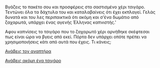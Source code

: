 Βγάζεις το πακέτο σου και προσφέρεις στο σαστισμένο χέρι τσιγάρο.
Τεντώνει όλα τα δάχτυλα του και καταλαβαίνεις ότι έχει εκπλαγεί. Γελάς
δυνατά και του λες περιπαικτικά ότι ακόμη και σ'ένα δωμάτιο από ζαχαρωτά,
υπάρχει ένας αγενής Έλληνας καπνιστής.'

Αφου καπνίσεις το τσιγάρο που το ζαχαρωτό χέρι αρνήθηκε σκέφτεσαι
πως είναι ώρα να βγεις από εκεί. Πόρτα δεν υπάρχει οπότε πρέπει
να χρησιμοποιήσεις κάτι από αυτά που έχεις. Τι κάνεις;

[Ανάβεις τον αναπτήρα](set_it_on_fire/set_it_on_fire.md)

[Ανάβεις ακόμη ένα τσιγάρο](intimacy/intimacy.md)